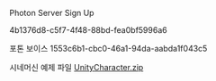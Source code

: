 Photon Server Sign Up

4b1376d8-c5f7-4f48-88bd-fea0bf5996a6

포톤 보이스
1553c6b1-cbc0-46a1-94da-aabda1f043c5

시네머신 예제 파일
[UnityCharacter.zip](https://github.com/Unity2033/Smart-Factory/files/8704098/UnityCharacter.zip)
